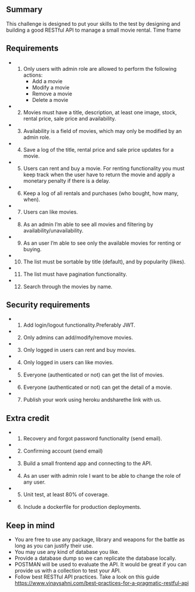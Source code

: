 ## Summary

This challenge is designed to put your skills to the test by designing and building a good RESTful API to manage a small movie rental.
Time frame

## Requirements

* 1. Only users with admin role are allowed to perform the following actions:
      * Add a movie
      * Modify a movie
      * Remove a movie
      * Delete a movie
* 2. Movies must have a title, description, at least one image, stock, rental price, sale price and availability.
* 3. Availability is a field of movies, which may only be modified by an admin role.
* 4. Save a log of the title, rental price and sale price updates for a movie.
* 5. Users can rent and buy a movie. For renting functionality you must keep track when the user have to return the movie and apply a monetary penalty if there is a delay.
* 6. Keep a log of all rentals and purchases (who bought, how many, when).
* 7. Users can like movies.
* 8. As an admin I’m able to see all movies and filtering by availability/unavailability.
* 9. As an user I’m able to see only the available movies for renting or buying.
* 10. The list must be sortable by title (default), and by popularity (likes).
* 11. The list must have pagination functionality.
* 12. Search through the movies by name.

## Security requirements

* 1. Add login/logout functionality.Preferably JWT.
* 2. Only admins can add/modify/remove movies.
* 3. Only logged in users can rent and buy movies.
* 4. Only logged in users can like movies.
* 5. Everyone (authenticated or not) can get the list of movies.
* 6. Everyone (authenticated or not) can get the detail of a movie.
* 7. Publish your work using heroku andsharethe link with us.

## Extra credit

* 1. Recovery and forgot password functionality (send email).
* 2. Confirming account (send email)
* 3. Build a small frontend app and connecting to the API.
* 4. As an user with admin role I want to be able to change the role of any user.
* 5. Unit test, at least 80% of coverage.
* 6. Include a dockerfile for production deployments.

## Keep in mind

* You are free to use any package, library and weapons for the battle as long as you can justify their use.
* You may use any kind of database you like.
* Provide a database dump so we can replicate the database locally.
* POSTMAN will be used to evaluate the API. It would be great if you can provide us with a collection to test your API.
* Follow best RESTful API practices. Take a look on this guide https://www.vinaysahni.com/best-practices-for-a-pragmatic-restful-api

